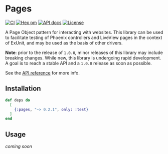 # Pages

[![CI](https://github.com/synchronal/pages/actions/workflows/tests.yml/badge.svg "CI")](https://github.com/synchronal/pages/actions)
[![Hex pm](http://img.shields.io/hexpm/v/pages.svg?style=flat "Hex version")](https://hex.pm/packages/pages)
[![API docs](https://img.shields.io/hexpm/v/pages.svg?label=hexdocs "API docs")](https://hexdocs.pm/pages/Pages.html)
[![License](http://img.shields.io/github/license/synchronal/pages.svg?style=flat "License")](https://github.com/synchronal/pages/blob/main/LICENSE.md)

A Page Object pattern for interacting with websites. This library can be used to
facilitate testing of Phoenix controllers and LiveView pages in the context of ExUnit,
and may be used as the basis of other drivers.

**Note**: prior to the release of `1.0.0`, minor releases of this library may include
breaking changes. While new, this library is undergoing rapid development. A goal is
to reach a stable API and a `1.0.0` release as soon as possible.

See the [API reference](api-reference.html) for more info.

## Installation

```elixir
def deps do
  [
    {:pages, "~> 0.2.1", only: :test}
  ]
end
```

## Usage

_coming soon_

